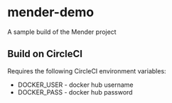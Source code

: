 # mender-demo
A sample build of the Mender project

## Build on CircleCI

Requires the following CircleCI environment variables:

* DOCKER_USER - docker hub username
* DOCKER_PASS - docker hub password